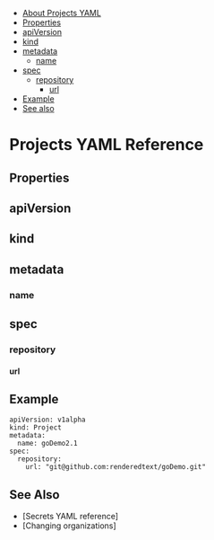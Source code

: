   * [About Projects YAML](#projects-yaml-reference)
  * [Properties](#properties)
  * [apiVersion](#apiversion)
  * [kind](#kind)
  * [metadata](#metadata)
    * [name](#name)
  * [spec](#spec)
    * [repository](#repository)
      * [url](#url)
  * [Example](#example)
  * [See also](#see-also)
 
# Projects YAML Reference


## Properties


## apiVersion

## kind

## metadata

### name

## spec


### repository


#### url



## Example

    apiVersion: v1alpha
    kind: Project
    metadata:
      name: goDemo2.1
    spec:
      repository:
        url: "git@github.com:renderedtext/goDemo.git"

## See Also

   * [Secrets YAML reference]
   * [Changing organizations]

